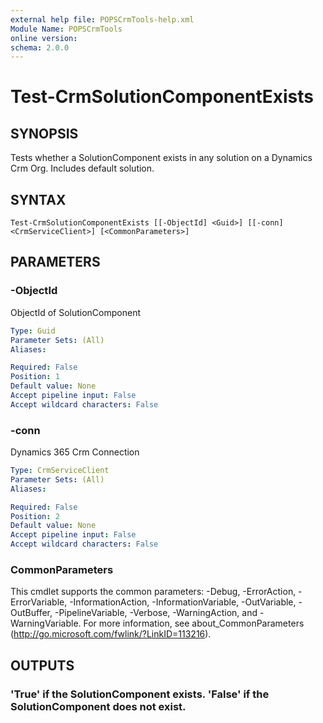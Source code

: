 ```yaml
---
external help file: POPSCrmTools-help.xml
Module Name: POPSCrmTools
online version:
schema: 2.0.0
---
```


# Test-CrmSolutionComponentExists

## SYNOPSIS
Tests whether a SolutionComponent exists in any solution on a Dynamics Crm Org.
Includes default solution.

## SYNTAX

```
Test-CrmSolutionComponentExists [[-ObjectId] <Guid>] [[-conn] <CrmServiceClient>] [<CommonParameters>]
```

## PARAMETERS

### -ObjectId
ObjectId of SolutionComponent

```yaml
Type: Guid
Parameter Sets: (All)
Aliases:

Required: False
Position: 1
Default value: None
Accept pipeline input: False
Accept wildcard characters: False
```

### -conn
Dynamics 365 Crm Connection

```yaml
Type: CrmServiceClient
Parameter Sets: (All)
Aliases:

Required: False
Position: 2
Default value: None
Accept pipeline input: False
Accept wildcard characters: False
```

### CommonParameters
This cmdlet supports the common parameters: -Debug, -ErrorAction, -ErrorVariable, -InformationAction, -InformationVariable, -OutVariable, -OutBuffer, -PipelineVariable, -Verbose, -WarningAction, and -WarningVariable.
For more information, see about_CommonParameters (http://go.microsoft.com/fwlink/?LinkID=113216).

## OUTPUTS

### 'True' if the SolutionComponent exists. 'False' if the SolutionComponent does not exist.
